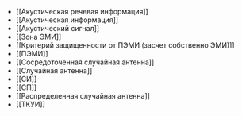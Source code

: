 - [[Акустическая речевая информация]]
- [[Акустическая информация]]
- [[Акустический сигнал]]
- [[Зона ЭМИ]]
- [[Критерий защищенности от ПЭМИ (засчет собственно ЭМИ)]]
- [[ПЭМИ]]
- [[Сосредоточенная случайная антенна]]
- [[Случайная антенна]]
- [[СИ]]
- [[СП]]
- [[Распределенная случайная антенна]]
- [[ТКУИ]]
